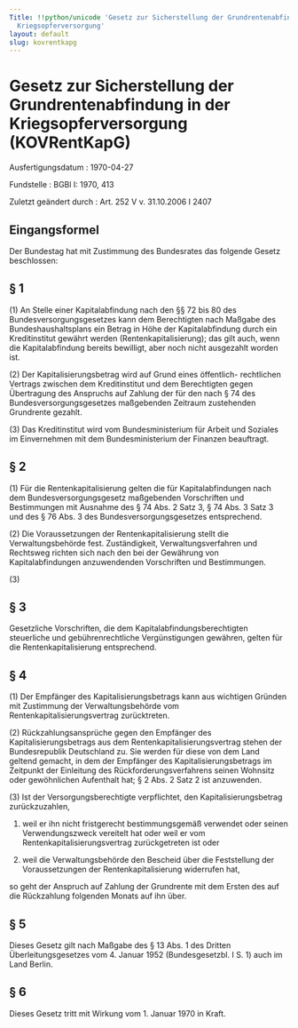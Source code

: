 ```yaml
---
Title: !!python/unicode 'Gesetz zur Sicherstellung der Grundrentenabfindung in der
  Kriegsopferversorgung'
layout: default
slug: kovrentkapg
---
```


# Gesetz zur Sicherstellung der Grundrentenabfindung in der Kriegsopferversorgung (KOVRentKapG)

Ausfertigungsdatum
:   1970-04-27

Fundstelle
:   BGBl I: 1970, 413

Zuletzt geändert durch
:   Art. 252 V v. 31.10.2006 I 2407


## Eingangsformel

Der Bundestag hat mit Zustimmung des Bundesrates das folgende Gesetz
beschlossen:


## § 1

(1) An Stelle einer Kapitalabfindung nach den §§ 72 bis 80 des
Bundesversorgungsgesetzes kann dem Berechtigten nach Maßgabe des
Bundeshaushaltsplans ein Betrag in Höhe der Kapitalabfindung durch ein
Kreditinstitut gewährt werden (Rentenkapitalisierung); das gilt auch,
wenn die Kapitalabfindung bereits bewilligt, aber noch nicht
ausgezahlt worden ist.

(2) Der Kapitalisierungsbetrag wird auf Grund eines öffentlich-
rechtlichen Vertrags zwischen dem Kreditinstitut und dem Berechtigten
gegen Übertragung des Anspruchs auf Zahlung der für den nach § 74 des
Bundesversorgungsgesetzes maßgebenden Zeitraum zustehenden Grundrente
gezahlt.

(3) Das Kreditinstitut wird vom Bundesministerium für Arbeit und
Soziales im Einvernehmen mit dem Bundesministerium der Finanzen
beauftragt.


## § 2

(1) Für die Rentenkapitalisierung gelten die für Kapitalabfindungen
nach dem Bundesversorgungsgesetz maßgebenden Vorschriften und
Bestimmungen mit Ausnahme des § 74 Abs. 2 Satz 3, § 74 Abs. 3 Satz 3
und des § 76 Abs. 3 des Bundesversorgungsgesetzes entsprechend.

(2) Die Voraussetzungen der Rentenkapitalisierung stellt die
Verwaltungsbehörde fest. Zuständigkeit, Verwaltungsverfahren und
Rechtsweg richten sich nach den bei der Gewährung von
Kapitalabfindungen anzuwendenden Vorschriften und Bestimmungen.

(3)


## § 3

Gesetzliche Vorschriften, die dem Kapitalabfindungsberechtigten
steuerliche und gebührenrechtliche Vergünstigungen gewähren, gelten
für die Rentenkapitalisierung entsprechend.


## § 4

(1) Der Empfänger des Kapitalisierungsbetrags kann aus wichtigen
Gründen mit Zustimmung der Verwaltungsbehörde vom
Rentenkapitalisierungsvertrag zurücktreten.

(2) Rückzahlungsansprüche gegen den Empfänger des
Kapitalisierungsbetrags aus dem Rentenkapitalisierungsvertrag stehen
der Bundesrepublik Deutschland zu. Sie werden für diese von dem Land
geltend gemacht, in dem der Empfänger des Kapitalisierungsbetrags im
Zeitpunkt der Einleitung des Rückforderungsverfahrens seinen Wohnsitz
oder gewöhnlichen Aufenthalt hat; § 2 Abs. 2 Satz 2 ist anzuwenden.

(3) Ist der Versorgungsberechtigte verpflichtet, den
Kapitalisierungsbetrag zurückzuzahlen,

1.  weil er ihn nicht fristgerecht bestimmungsgemäß verwendet oder seinen
    Verwendungszweck vereitelt hat oder weil er vom
    Rentenkapitalisierungsvertrag zurückgetreten ist oder


2.  weil die Verwaltungsbehörde den Bescheid über die Feststellung der
    Voraussetzungen der Rentenkapitalisierung widerrufen hat,



so geht der Anspruch auf Zahlung der Grundrente mit dem Ersten des auf
die Rückzahlung folgenden Monats auf ihn über.


## § 5

Dieses Gesetz gilt nach Maßgabe des § 13 Abs. 1 des Dritten
Überleitungsgesetzes vom 4. Januar 1952 (Bundesgesetzbl. I S. 1) auch
im Land Berlin.


## § 6

Dieses Gesetz tritt mit Wirkung vom 1. Januar 1970 in Kraft.

